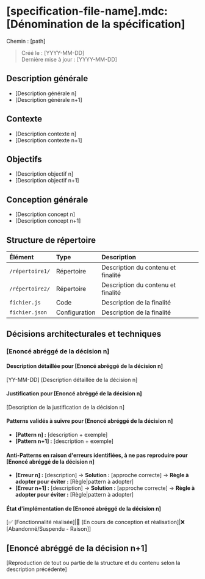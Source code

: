 # [specification-file-name].mdc: [Dénomination de la spécification]

Chemin : [path]

> Créé le : [YYYY-MM-DD]  
> Dernière mise à jour : [YYYY-MM-DD]

## Description générale

- [Description générale n]
- [Description générale n+1]

## Contexte

- [Description contexte n]
- [Description contexte n+1]

## Objectifs

- [Description objectif n]
- [Description objectif n+1]

## Conception générale

- [Description concept n]
- [Description concept n+1]

## Structure de répertoire

| Élément | Type | Description |
|:--------|:-----|:------------|
| `/répertoire1/` | Répertoire | Description du contenu et finalité |
| `/répertoire2/` | Répertoire | Description du contenu et finalité |
| `fichier.js` | Code | Description de la finalité |
| `fichier.json` | Configuration | Description de la finalité |

## Décisions architecturales et techniques

### [Enoncé abréggé de la décision n]

#### Description détaillée pour [Enoncé abréggé de la décision n]

[YY-MM-DD] [Description détaillée de la décision n]

#### Justification pour [Enoncé abréggé de la décision n]

[Description de la justification de la décision n]

#### Patterns validés à suivre pour [Enoncé abréggé de la décision n]

- **[Pattern n] :** [description + exemple]
- **[Pattern n+1] :** [description + exemple]

#### Anti-Patterns en raison d'erreurs identifiées, à ne pas reproduire pour [Enoncé abréggé de la décision n]

- **[Erreur n] :** [description] → **Solution :** [approche correcte] → **Règle à adopter pour éviter :** [Règle|pattern à adopter]
- **[Erreur n+1] :** [description] → **Solution :** [approche correcte] → **Règle à adopter pour éviter :** [Règle|pattern à adopter]

#### État d'implémentation de [Enoncé abréggé de la décision n]

[✅ [Fonctionnalité réalisée]|🚧 [En cours de conception et réalisation]|❌ [Abandonné/Suspendu - Raison]]

## [Enoncé abréggé de la décision n+1]

[Reproduction de tout ou partie de la structure et du contenu selon la description précédente]

